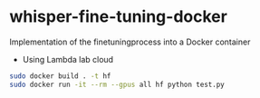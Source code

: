 # whisper-fine-tuning-docker
Implementation of the finetuningprocess into a Docker container

* Using Lambda lab cloud

```bash
sudo docker build . -t hf
sudo docker run -it --rm --gpus all hf python test.py
```

